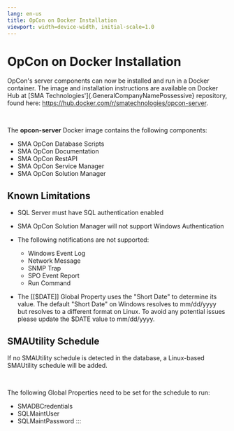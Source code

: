 ```yaml
---
lang: en-us
title: OpCon on Docker Installation
viewport: width=device-width, initial-scale=1.0
---
```


# OpCon on Docker Installation

OpCon\'s server components can now be installed and run in a Docker
container. The image and installation instructions are available on
Docker Hub at [SMA Technologies\']{.GeneralCompanyNamePossessive} repository, found here:
<https://hub.docker.com/r/smatechnologies/opcon-server>.

 

The **opcon-server** Docker image contains the following components:

-   SMA OpCon Database Scripts
-   SMA OpCon Documentation
-   SMA OpCon RestAPI
-   SMA OpCon Service Manager
-   SMA OpCon Solution Manager

## Known Limitations

-   SQL Server must have SQL authentication enabled

-   SMA OpCon Solution Manager will not support Windows Authentication

-   The following notifications are not supported:
    -   Windows Event Log
    -   Network Message
    -   SNMP Trap
    -   SPO Event Report
    -   Run Command

-   The \[\[\$DATE\]\] Global Property uses the \"Short Date\" to     determine its value. The default \"Short Date\" on Windows resolves
    to mm/dd/yyyy but resolves to a different format on Linux. To avoid
    any potential issues please update the \$DATE value to mm/dd/yyyy.

## SMAUtility Schedule

If no SMAUtility schedule is detected in the database, a Linux-based
SMAUtility schedule will be added.

 

The following Global Properties need to be set for the schedule to run:

-   SMADBCredentials
-   SQLMaintUser
-   SQLMaintPassword
:::

 

